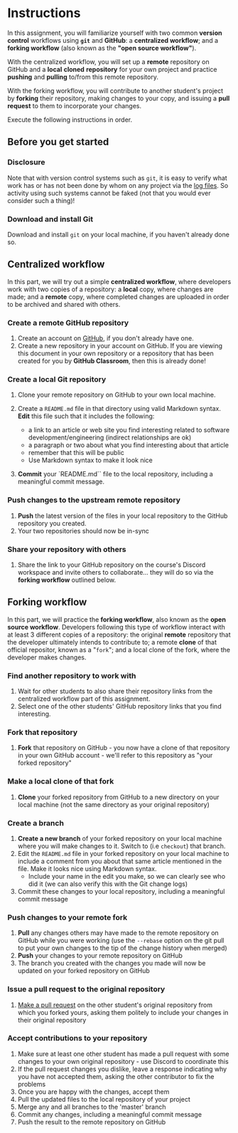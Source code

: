 # Instructions

In this assignment, you will familiarize yourself with two common **version control** workflows using **`git`** and **GitHub**: a **centralized workflow**; and a **forking workflow** (also known as the **"open source workflow"**).

With the centralized workflow, you will set up a **remote** repository on GitHub and a **local** **cloned** **repository** for your own project and practice **pushing** and **pulling** to/from this remote repository.

With the forking workflow, you will contribute to another student's project by **forking** their repository, making changes to your copy, and issuing a **pull request** to them to incorporate your changes.

Execute the following instructions in order.

## Before you get started

### Disclosure

Note that with version control systems such as `git`, it is easy to verify what work has or has not been done by whom on any project via the [log files](https://knowledge.kitchen/content/courses/software-engineering/slides/git-and-github/#logs). So activity using such systems cannot be faked (not that you would ever consider such a thing)!

### Download and install Git

Download and install `git` on your local machine, if you haven't already done so.

## Centralized workflow

In this part, we will try out a simple **centralized workflow**, where developers work with two copies of a repository: a **local** copy, where changes are made; and a **remote** copy, where completed changes are uploaded in order to be archived and shared with others.

### Create a remote GitHub repository

1.  Create an account on [GitHub](https://github.com), if you don't already have one.
2.  Create a new repository in your account on GitHub. If you are viewing this document in your own repository or a repository that has been created for you by **GitHub Classroom**, then this is already done!

### Create a local Git repository

1.  Clone your remote repository on GitHub to your own local machine.

2.  Create a `README.md` file in that directory using valid Markdown syntax. **Edit** this file such that it includes the following:
    - a link to an article or web site you find interesting related to software development/engineering (indirect relationships are ok)
    - a paragraph or two about what you find interesting about that article
    - remember that this will be public
    - Use Markdown syntax to make it look nice
3.  **Commit** your `README.md`` file to the local repository, including a meaningful commit message.

### Push changes to the upstream remote repository

1.  **Push** the latest version of the files in your local repository to the GitHub repository you created.
2.  Your two repositories should now be in-sync

### Share your repository with others

1.  Share the link to your GitHub repository on the course's Discord workspace and invite others to collaborate... they will do so via the **forking workflow** outlined below.

## Forking workflow

In this part, we will practice the **forking workflow**, also known as the **open source workflow**. Developers following this type of workflow interact with at least 3 different copies of a repository: the original **remote** repository that the developer ultimately intends to contribute to; a remote **clone** of that official repositor, known as a "`fork`"; and a local clone of the fork, where the developer makes changes.

### Find another repository to work with

1.  Wait for other students to also share their repository links from the centralized workflow part of this assignment.
2.  Select one of the other students' GitHub repository links that you find interesting.

### Fork that repository

1.  **Fork** that repository on GitHub - you now have a clone of that repository in your own GitHub account - we'll refer to this repository as "your forked repository"

### Make a local clone of that fork

1.  **Clone** your forked repository from GitHub to a new directory on your local machine (not the same directory as your original repository)

### Create a branch

1.  **Create a new branch** of your forked repository on your local machine where you will make changes to it. Switch to (i.e `checkout`) that branch.
2.  Edit the `README.md` file in your forked repository on your local machine to include a comment from you about that same article mentioned in the file. Make it looks nice using Markdown syntax.
    - Include your name in the edit you make, so we can clearly see who did it (we can also verify this with the Git change logs)
3.  Commit these changes to your local repository, including a meaningful commit message

### Push changes to your remote fork

1.  **Pull** any changes others may have made to the remote repository on GitHub while you were working (use the `--rebase` option on the git pull to put your own changes to the tip of the change history when merged)
2.  **Push** your changes to your remote repository on GitHub
3.  The branch you created with the changes you made will now be updated on your forked repository on GitHub

### Issue a pull request to the original repository

1.  [Make a pull request](https://help.github.com/articles/creating-a-pull-request/) on the other student's original repository from which you forked yours, asking them politely to include your changes in their original repository

### Accept contributions to your repository

1.  Make sure at least one other student has made a pull request with some changes to your own original repository - use Discord to coordinate this
2.  If the pull request changes you dislike, leave a response indicating why you have not accepted them, asking the other contributor to fix the problems
3.  Once you are happy with the changes, accept them
4.  Pull the updated files to the local repository of your project
5.  Merge any and all branches to the 'master' branch
6.  Commit any changes, including a meaningful commit message
7.  Push the result to the remote repository on GitHub
